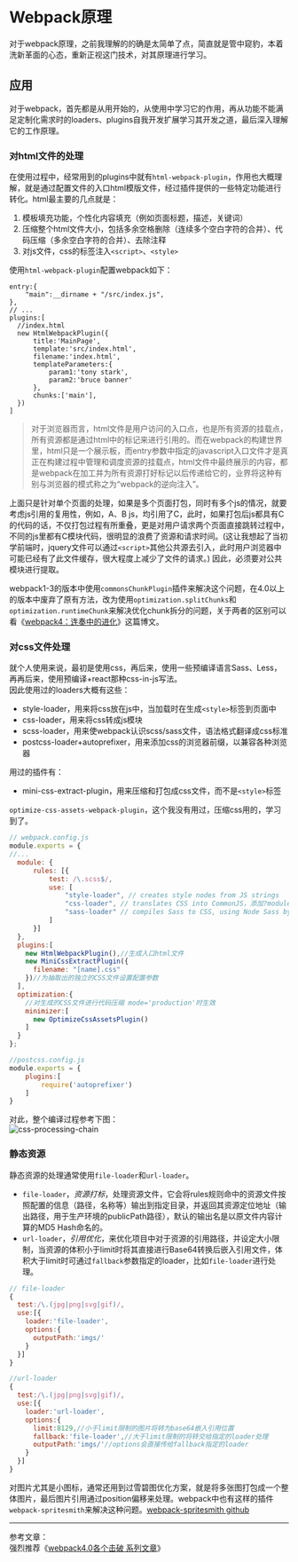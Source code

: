 # Webpack原理

对于webpack原理，之前我理解的的确是太简单了点，简直就是管中窥豹，本着洗新革面的心态，重新正视这门技术，对其原理进行学习。  

## 应用

对于webpack，首先都是从用开始的，从使用中学习它的作用，再从功能不能满足定制化需求时的loaders、plugins自我开发扩展学习其开发之道，最后深入理解它的工作原理。  

### 对html文件的处理  

在使用过程中，经常用到的plugins中就有`html-webpack-plugin`，作用也大概理解，就是通过配置文件的入口html模版文件，经过插件提供的一些特定功能进行转化。html最主要的几点就是：  

1. 模板填充功能，个性化内容填充（例如页面标题，描述，关键词）  
2. 压缩整个html文件大小，包括多余空格删除（连续多个空白字符的合并）、代码压缩（多余空白字符的合并）、去除注释
3. 对js文件，css的标签注入`<script>`、`<style>`

使用`html-webpack-plugin`配置webpack如下：  

```Js
entry:{
    "main":__dirname + "/src/index.js",
},
// ...
plugins:[
  //index.html
  new HtmlWebpackPlugin({
      title:'MainPage',
      template:'src/index.html',
      filename:'index.html',
      templateParameters:{
          param1:'tony stark',
          param2:'bruce banner'
      },
      chunks:['main'],
  })
]
```

> 对于浏览器而言，html文件是用户访问的入口点，也是所有资源的挂载点，所有资源都是通过html中的标记来进行引用的。而在webpack的构建世界里，html只是一个展示板，而entry参数中指定的javascript入口文件才是真正在构建过程中管理和调度资源的挂载点，html文件中最终展示的内容，都是webpack在加工并为所有资源打好标记以后传递给它的，业界将这种有别与浏览器的模式称之为“webpack的逆向注入”。  

上面只是针对单个页面的处理，如果是多个页面打包，同时有多个js的情况，就要考虑js引用的复用性，例如，A、B js，均引用了C，此时，如果打包后js都具有C的代码的话，不仅打包过程有所重叠，更是对用户请求两个页面直接跳转过程中，不同的js里都有C模块代码，很明显的浪费了资源和请求时间。(这让我想起了当初学前端时，jquery文件可以通过`<script>`其他公共源去引入，此时用户浏览器中可能已经有了此文件缓存，很大程度上减少了文件的请求。) 因此，必须要对公共模块进行提取。  

webpack1-3的版本中使用`commonsChunkPlugin`插件来解决这个问题，在4.0以上的版本中废弃了原有方法，改为使用`optimization.splitChunks`和`optimization.runtimeChunk`来解决优化chunk拆分的问题，关于两者的区别可以看《[webpack4：连奏中的进化](https://www.cnblogs.com/wmhuang/p/8967639.html)》这篇博文。

### 对css文件处理

就个人使用来说，最初是使用css，再后来，使用一些预编译语言Sass、Less，再再后来，使用预编译+react那种css-in-js写法。  
因此使用过的loaders大概有这些：  

- style-loader，用来将css放在js中，当加载时在生成`<style>`标签到页面中
- css-loader，用来将css转成js模块
- scss-loader，用来使webpack认识scss/sass文件，语法格式翻译成css标准
- postcss-loader+autoprefixer，用来添加css的浏览器前缀，以兼容各种浏览器

用过的插件有：  

- mini-css-extract-plugin，用来压缩和打包成css文件，而不是`<style>`标签

`optimize-css-assets-webpack-plugin`，这个我没有用过，压缩css用的，学习到了。

```js
// webpack.config.js
module.exports = {
//...
  module: {
      rules: [{
          test: /\.scss$/,
          use: [
              "style-loader", // creates style nodes from JS strings
              "css-loader", // translates CSS into CommonJS，添加?modules=true可以进行模块化
              "sass-loader" // compiles Sass to CSS, using Node Sass by default
          ]
      }]
  },
  plugins:[
    new HtmlWebpackPlugin(),//生成入口html文件
    new MiniCssExtractPlugin({
      filename: "[name].css"
    })//为抽取出的独立的CSS文件设置配置参数
  ],
  optimization:{
    //对生成的CSS文件进行代码压缩 mode='production'时生效
    minimizer:[
      new OptimizeCssAssetsPlugin()
    ]
  }
};
```

```js
//postcss.config.js
module.exports = {
    plugins:[
        require('autoprefixer')
    ]
}
```

对此，整个编译过程参考下图：  
![css-processing-chain](https://github.com/shaoxi2093/blogImgs/blob/master/github/webpack-css.png?raw=true)

### 静态资源

静态资源的处理通常使用`file-loader`和`url-loader`。  

- `file-loader`，*资源打标*，处理资源文件，它会将rules规则命中的资源文件按照配置的信息（路径，名称等）输出到指定目录，并返回其资源定位地址（输出路径，用于生产环境的publicPath路径），默认的输出名是以原文件内容计算的MD5 Hash命名的。
- `url-loader`，*引用优化*，来优化项目中对于资源的引用路径，并设定大小限制，当资源的体积小于limit时将其直接进行Base64转换后嵌入引用文件，体积大于limit时可通过`fallback`参数指定的loader，比如`file-loader`进行处理。

```js
// file-loader
{
  test:/\.(jpg|png|svg|gif)/,
  use:[{
    loader:'file-loader',
    options:{
      outputPath:'imgs/'
    }
  }]
}
```

```js
//url-loader
{
  test:/\.(jpg|png|svg|gif)/,
  use:[{
    loader:'url-loader',
    options:{
      limit:8129,//小于limit限制的图片将转为base64嵌入引用位置
      fallback:'file-loader',//大于limit限制的将转交给指定的loader处理
      outputPath:'imgs/'//options会直接传给fallback指定的loader
    }
  }]
}
```

对图片尤其是小图标，通常还用到过雪碧图优化方案，就是将多张图打包成一个整体图片，最后图片引用通过position偏移来处理。webpack中也有这样的插件`webpack-spritesmith`来解决这种问题。[webpack-spritesmith github](https://github.com/mixtur/webpack-spritesmith)




---
参考文章：  
强烈推荐《[webpack4.0各个击破 系列文章](https://www.cnblogs.com/dashnowords/category/1284284.html)》
